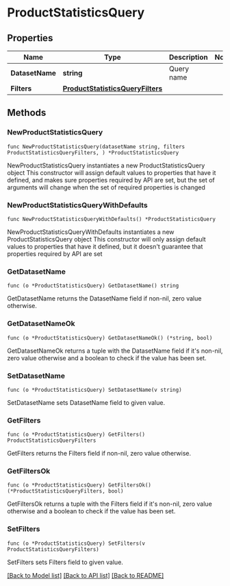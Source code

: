 # ProductStatisticsQuery

## Properties

Name | Type | Description | Notes
------------ | ------------- | ------------- | -------------
**DatasetName** | **string** | Query name | 
**Filters** | [**ProductStatisticsQueryFilters**](ProductStatisticsQueryFilters.md) |  | 

## Methods

### NewProductStatisticsQuery

`func NewProductStatisticsQuery(datasetName string, filters ProductStatisticsQueryFilters, ) *ProductStatisticsQuery`

NewProductStatisticsQuery instantiates a new ProductStatisticsQuery object
This constructor will assign default values to properties that have it defined,
and makes sure properties required by API are set, but the set of arguments
will change when the set of required properties is changed

### NewProductStatisticsQueryWithDefaults

`func NewProductStatisticsQueryWithDefaults() *ProductStatisticsQuery`

NewProductStatisticsQueryWithDefaults instantiates a new ProductStatisticsQuery object
This constructor will only assign default values to properties that have it defined,
but it doesn't guarantee that properties required by API are set

### GetDatasetName

`func (o *ProductStatisticsQuery) GetDatasetName() string`

GetDatasetName returns the DatasetName field if non-nil, zero value otherwise.

### GetDatasetNameOk

`func (o *ProductStatisticsQuery) GetDatasetNameOk() (*string, bool)`

GetDatasetNameOk returns a tuple with the DatasetName field if it's non-nil, zero value otherwise
and a boolean to check if the value has been set.

### SetDatasetName

`func (o *ProductStatisticsQuery) SetDatasetName(v string)`

SetDatasetName sets DatasetName field to given value.


### GetFilters

`func (o *ProductStatisticsQuery) GetFilters() ProductStatisticsQueryFilters`

GetFilters returns the Filters field if non-nil, zero value otherwise.

### GetFiltersOk

`func (o *ProductStatisticsQuery) GetFiltersOk() (*ProductStatisticsQueryFilters, bool)`

GetFiltersOk returns a tuple with the Filters field if it's non-nil, zero value otherwise
and a boolean to check if the value has been set.

### SetFilters

`func (o *ProductStatisticsQuery) SetFilters(v ProductStatisticsQueryFilters)`

SetFilters sets Filters field to given value.



[[Back to Model list]](../README.md#documentation-for-models) [[Back to API list]](../README.md#documentation-for-api-endpoints) [[Back to README]](../README.md)


